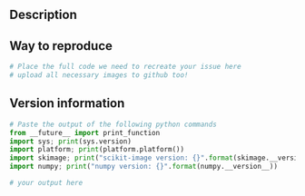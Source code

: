 ## Description


## Way to reproduce
```python
# Place the full code we need to recreate your issue here
# upload all necessary images to github too!
```


## Version information
```python
# Paste the output of the following python commands
from __future__ import print_function
import sys; print(sys.version)
import platform; print(platform.platform())
import skimage; print("scikit-image version: {}".format(skimage.__version__))
import numpy; print("numpy version: {}".format(numpy.__version__))
```

```python
# your output here

```

